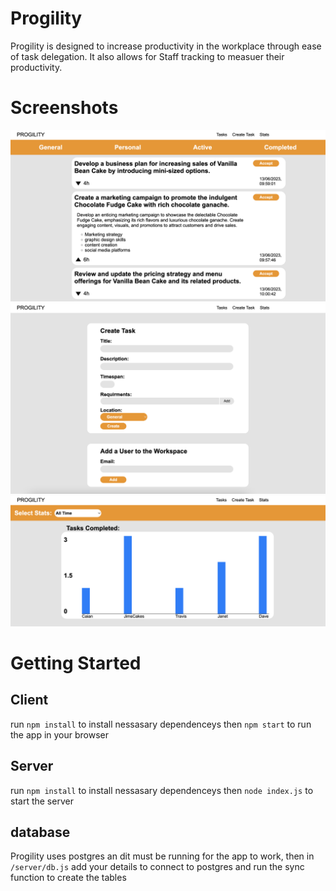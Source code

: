 # Progility

Progility is designed to increase productivity in the workplace through ease of task delegation. It also allows for Staff tracking to measuer their productivity.

# Screenshots

<p align="center">
  <img src="Images/Screenshot 2023-07-08 at 08.41.28.png" />
  <img src="Images/Screenshot 2023-07-08 at 08.39.57.png" />
  <img src="Images/Screenshot 2023-07-08 at 08.41.00.png" />
</p>

# Getting Started

## Client

run ```npm install``` to install nessasary dependenceys
then ```npm start``` to run the app in your browser

## Server

run ```npm install``` to install nessasary dependenceys
then ```node index.js``` to start the server

## database

Progility uses postgres an dit must be running for the app to work, then in ```/server/db.js``` add your details to connect to postgres and run the sync function to create the tables
